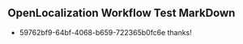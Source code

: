 ## OpenLocalization Workflow Test MarkDown
* 59762bf9-64bf-4068-b659-722365b0fc6e 
thanks!<!--HONumber=Mar16_HO3-->
